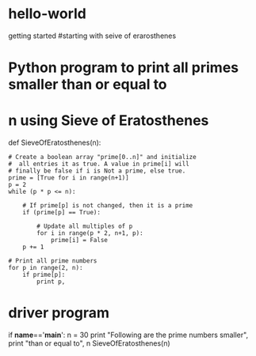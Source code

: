 # hello-world
getting started 
#starting with seive of erarosthenes

# Python program to print all primes smaller than or equal to 
# n using Sieve of Eratosthenes 
  
def SieveOfEratosthenes(n): 
      
    # Create a boolean array "prime[0..n]" and initialize 
    #  all entries it as true. A value in prime[i] will 
    # finally be false if i is Not a prime, else true. 
    prime = [True for i in range(n+1)] 
    p = 2
    while (p * p <= n): 
          
        # If prime[p] is not changed, then it is a prime 
        if (prime[p] == True): 
              
            # Update all multiples of p 
            for i in range(p * 2, n+1, p): 
                prime[i] = False
        p += 1
      
    # Print all prime numbers 
    for p in range(2, n): 
        if prime[p]: 
            print p, 
  
# driver program 
if __name__==\'__main__\': 
    n = 30
    print "Following are the prime numbers smaller", 
    print "than or equal to", n 
    SieveOfEratosthenes(n) 
